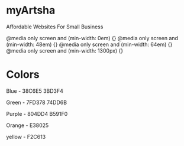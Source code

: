 # myArtsha
 
Affordable Websites For Small Business 




@media only screen and (min-width: 0em) {}
@media only screen and (min-width: 48em) {}
@media only screen and (min-width: 64em) {}
@media only screen and (min-width: 1300px) {}


# Colors 
Blue - 38C6E5
       3BD3F4

Green - 7FD378
        74DD6B

Purple - 804DD4
         B591F0
         
Orange - E38025

yellow - F2C613